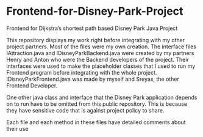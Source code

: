 # Frontend-for-Disney-Park-Project
Frontend for Dijkstra’s shortest path based Disney Park Java Project

This repository displays my work right before integrating with my other project partners. Most of the files were my own creation. The interface files IAttraction.java and IDisneyParkBackend.java were created by my partners Henry and Anton who were the Backend developers of the project. Their interfaces were used to make the placeholder classes that I used to run my Frontend program before integrating with the whole project. IDisneyParkFrontend.java was made by myself and Sreyas, the other Frontend Developer.

One other java class and interface that the Disney Park application depends on to run have to be omitted from this public repository. This is because they have sensitive code that is against project policy to share.

Each file and each method in these files have detailed comments about their use
